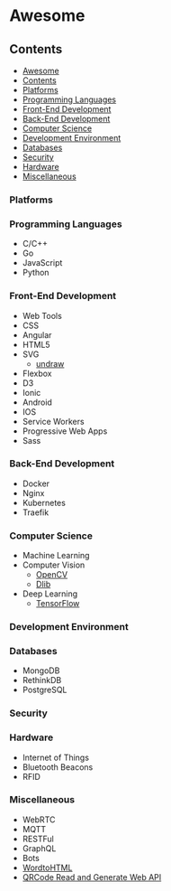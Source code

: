 # Awesome

## Contents

- [Awesome](#awesome)
- [Contents](#contents)
- [Platforms](#platforms)
- [Programming Languages](#programming-languages)
- [Front-End Development](#front-end-development)
- [Back-End Development](#back-end-development)
- [Computer Science](#computer-science)
- [Development Environment](#development-environment)
- [Databases](#databases)
- [Security](#security)
- [Hardware](#hardware)
- [Miscellaneous](#miscellaneous)

### Platforms

### Programming Languages

- C/C++
- Go
- JavaScript
- Python

### Front-End Development

- Web Tools
- CSS
- Angular
- HTML5
- SVG
  - [undraw](https://undraw.co/illustrations)
- Flexbox
- D3
- Ionic
- Android
- IOS
- Service Workers
- Progressive Web Apps
- Sass

### Back-End Development

- Docker
- Nginx
- Kubernetes
- Traefik

### Computer Science

- Machine Learning
- Computer Vision
  - [OpenCV](https://github.com/opencv/opencv)
  - [Dlib](https://github.com/davisking/dlib)
- Deep Learning
  - [TensorFlow](https://github.com/tensorflow/tensorflow)

### Development Environment

### Databases

- MongoDB
- RethinkDB
- PostgreSQL

### Security

### Hardware

- Internet of Things
- Bluetooth Beacons
- RFID

### Miscellaneous

- WebRTC
- MQTT
- RESTFul
- GraphQL
- Bots
- [WordtoHTML](https://wordtohtml.net/)
- [QRCode Read and Generate Web API](http://goqr.me/api/doc/)